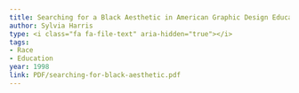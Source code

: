```yaml
---
title: Searching for a Black Aesthetic in American Graphic Design Education
author: Sylvia Harris
type: <i class="fa fa-file-text" aria-hidden="true"></i>
tags:
- Race
- Education
year: 1998
link: PDF/searching-for-black-aesthetic.pdf
---
```

